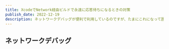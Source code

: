 ```yaml
---
title: XcodeでNetwork経由ビルドで永遠に応答待ちになるときの対策
publish_date: 2022-12-19
description: ネットワークデバッグが便利で利用しているのですが、たまにこれになって困るため備忘録として残しておきます
---
```


## ネットワークデバッグ
